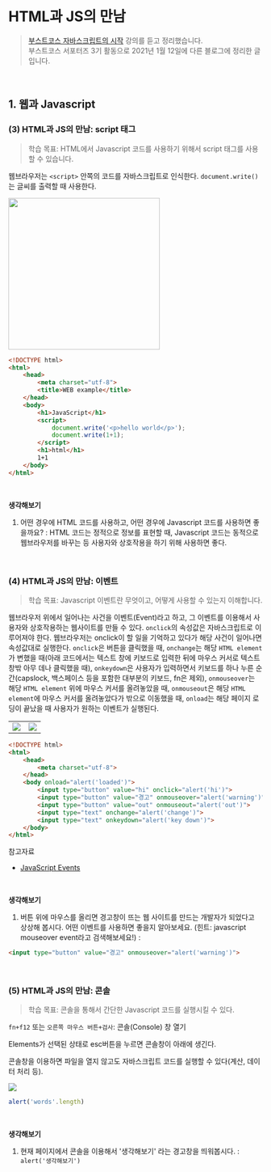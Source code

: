 # HTML과 JS의 만남

> [부스트코스 자바스크립트의 시작](https://www.boostcourse.org/cs124) 강의를 듣고 정리했습니다.  
> 부스트코스 서포터즈 3기 활동으로 2021년 1월 12일에 다른 블로그에 정리한 글입니다.

<br />

## 1. 웹과 Javascript

### (3) HTML과 JS의 만남: script 태그

> 학습 목표: HTML에서 Javascript 코드를 사용하기 위해서 script 태그를 사용할 수 있습니다.

웹브라우저는 `<script>` 안쪽의 코드를 자바스크립트로 인식한다.
`document.write()`는 글씨를 출력할 때 사용한다.

<img src="https://user-images.githubusercontent.com/59449215/193825607-4b681b88-fa48-4bd9-a4a0-8d1a9f05d3fc.png" width=300/>

```html
<!DOCTYPE html>
<html>
    <head>
        <meta charset="utf-8">
        <title>WEB example</title>
    </head>
    <body>
        <h1>JavaScript</h1>
        <script>
            document.write('<p>hello world</p>');
            document.write(1+1);
        </script>
        <h1>html</h1>
        1+1
    </body>
</html>
```

<br />

**생각해보기**
1) 어떤 경우에 HTML 코드를 사용하고, 어떤 경우에 Javascript 코드를 사용하면 좋을까요?
 : HTML 코드는 정적으로 정보를 표현할 때, Javascript 코드는 동적으로 웹브라우저를 바꾸는 등 사용자와 상호작용을 하기 위해 사용하면 좋다.

<br />

### (4) HTML과 JS의 만남: 이벤트

> 학습 목표: Javascript 이벤트란 무엇이고, 어떻게 사용할 수 있는지 이해합니다.

웹브라우저 위에서 일어나는 사건을 이벤트(Event)라고 하고, 그 이벤트를 이용해서 사용자와 상호작용하는 웹사이트를 만들 수 있다.
`onclick`의 속성값은 자바스크립트로 이루어져야 한다. 웹브라우저는 onclick이 할 일을 기억하고 있다가 해당 사건이 일어나면 속성값대로 실행한다.
`onclick`은 버튼을 클릭했을 때,
`onchange`는 해당 `HTML element`가 변했을 때(아래 코드에서는 텍스트 창에 키보드로 입력한 뒤에 마우스 커서로 텍스트 창밖 아무 데나 클릭했을 때),
`onkeydown`은 사용자가 입력하면서 키보드를 하나 누른 순간(capslock, 백스페이스 등을 포함한 대부분의 키보드, fn은 제외),
`onmouseover`는 해당 `HTML element` 위에 마우스 커서를 올려놓았을 때,
`onmouseout`은 해당 `HTML element`에 마우스 커서를 올려놓았다가 밖으로 이동했을 때,
`onload`는 해당 페이지 로딩이 끝났을 때 사용자가 원하는 이벤트가 실행된다.

<table>
  <tr>
    <td><img src="https://user-images.githubusercontent.com/59449215/193825625-83f93461-adaa-4e66-84c0-01fd461d3d5a.png" /></td>
    <td><img src="https://user-images.githubusercontent.com/59449215/193828456-08305b91-3f9e-4a19-8731-023aed4429c7.gif" /></td>
  </tr>
</table>

```html
<!DOCTYPE html>
<html>
    <head>
        <meta charset="utf-8">
    </head>
    <body onload="alert('loaded')">
        <input type="button" value="hi" onclick="alert('hi')">
        <input type="button" value="경고" onmouseover="alert('warning')"> 
        <input type="button" value="out" onmouseout="alert('out')">
        <input type="text" onchange="alert('change')">
        <input type="text" onkeydown="alert('key down')">
    </body>
</html>
```

참고자료
- [JavaScript Events](https://www.w3schools.com/js/js_events.asp)

<br />

**생각해보기**
1) 버튼 위에 마우스를 올리면 경고창이 뜨는 웹 사이트를 만드는 개발자가 되었다고 상상해 봅시다. 어떤 이벤트를 사용하면 좋을지 알아보세요. (힌트: javascript mouseover event라고 검색해보세요!)
 : 
 ```html
 <input type="button" value="경고" onmouseover="alert('warning')">
 ```

<br />

### (5) HTML과 JS의 만남: 콘솔

> 학습 목표: 콘솔을 통해서 간단한 Javascript 코드를 실행시킬 수 있다.

`fn+f12` 또는 `오른쪽 마우스 버튼+검사`: 콘솔(Console) 창 열기

Elements가 선택된 상태로 esc버튼을 누르면 콘솔창이 아래에 생긴다.

콘솔창을 이용하면 파일을 열지 않고도 자바스크립트 코드를 실행할 수 있다(계산, 데이터 처리 등).

<img src="https://user-images.githubusercontent.com/59449215/193825659-ea51c3a6-e427-431d-b6f5-6c436b5b34a2.png"/>

```js
alert('words'.length)
```

<br />

**생각해보기**
1) 현재 페이지에서 콘솔을 이용해서 '생각해보기' 라는 경고창을 띄워봅시다.
 : `alert('생각해보기')`

<br />
<br />

